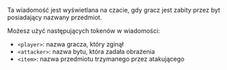 Ta wiadomość jest wyświetlana na czacie, gdy gracz jest zabity przez byt posiadający nazwany przedmiot.

Możesz użyć następujących tokenów w wiadomości:

- `<player>`: nazwa gracza, który zginął
- `<attacker>`: nazwa bytu, która zadała obrażenia
- `<item>`: nazwa przedmiotu trzymanego przez atakującego